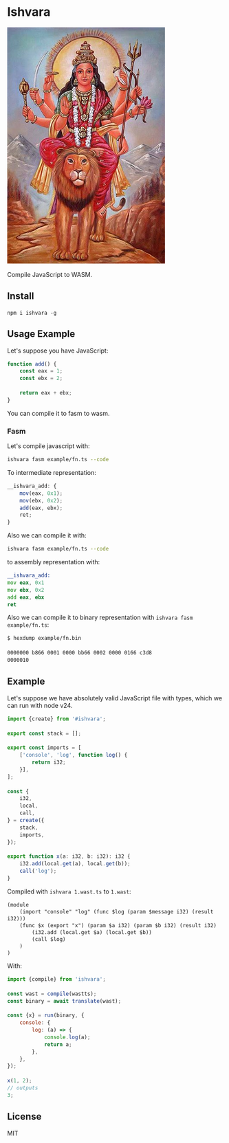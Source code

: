 # Ishvara

![ishvara](https://github.com/putoutjs/ishvara/blob/master/images/ishvara.jpg)

Compile JavaScript to WASM.

## Install

```
npm i ishvara -g
```

## Usage Example

Let's suppose you have JavaScript:

```js
function add() {
    const eax = 1;
    const ebx = 2;
    
    return eax + ebx;
}
```

You can compile it to fasm to wasm.

### Fasm

Let's compile javascript with:

```sh
ishvara fasm example/fn.ts --code
```

To intermediate representation:

```js
__ishvara_add: {
    mov(eax, 0x1);
    mov(ebx, 0x2);
    add(eax, ebx);
    ret;
}
```

Also we can compile it with:

```sh
ishvara fasm example/fn.ts --code
```

to assembly representation with:

```asm
__ishvara_add:
mov eax, 0x1
mov ebx, 0x2
add eax, ebx
ret
```

Also we can compile it to binary representation with `ishvara fasm example/fn.ts`:

```sh
$ hexdump example/fn.bin

0000000 b866 0001 0000 bb66 0002 0000 0166 c3d8
0000010
```

## Example

Let's suppose we have absolutely valid JavaScript file with types, which we can run with node v24.

```ts
import {create} from '#ishvara';

export const stack = [];

export const imports = [
    ['console', 'log', function log() {
        return i32;
    }],
];

const {
    i32,
    local,
    call,
} = create({
    stack,
    imports,
});

export function x(a: i32, b: i32): i32 {
    i32.add(local.get(a), local.get(b));
    call('log');
}
```

Compiled with `ishvara 1.wast.ts` to `1.wast`:

```wast
(module
    (import "console" "log" (func $log (param $message i32) (result i32)))
    (func $x (export "x") (param $a i32) (param $b i32) (result i32)
        (i32.add (local.get $a) (local.get $b))
        (call $log)
    )
)
```

With:

```js
import {compile} from 'ishvara';

const wast = compile(wastts);
const binary = await translate(wast);

const {x} = run(binary, {
    console: {
        log: (a) => {
            console.log(a);
            return a;
        },
    },
});

x(1, 2);
// outputs
3;
```

## License

MIT
